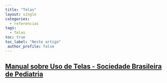 ```yaml
---
title: "Telas"
layout: single
categories:
  - referencias
tags:
  - Telas
toc: true
toc_label: "Neste artigo"
 author_profile: false
---
```


## [Manual sobre Uso de Telas - Sociedade Brasileira de Pediatria](https://www.sbp.com.br/fileadmin/user_upload/_22246c-ManOrient_-__MenosTelas__MaisSaude.pdf)